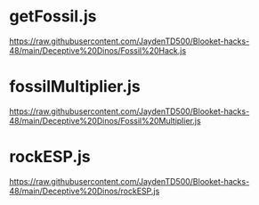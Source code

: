 # getFossil.js

https://raw.githubusercontent.com/JaydenTD500/Blooket-hacks-48/main/Deceptive%20Dinos/Fossil%20Hack.js

# fossilMultiplier.js

https://raw.githubusercontent.com/JaydenTD500/Blooket-hacks-48/main/Deceptive%20Dinos/Fossil%20Multiplier.js

# rockESP.js

https://raw.githubusercontent.com/JaydenTD500/Blooket-hacks-48/main/Deceptive%20Dinos/rockESP.js
